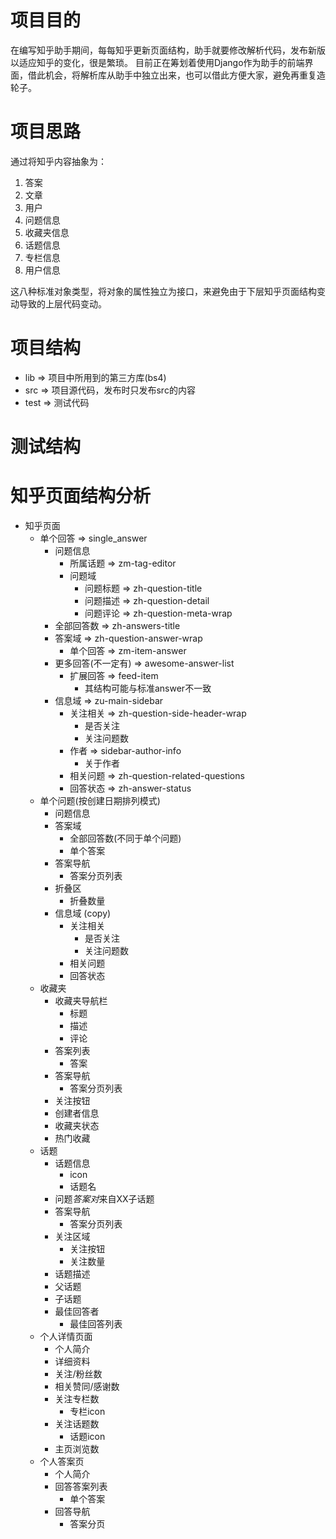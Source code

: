#   项目目的

在编写知乎助手期间，每每知乎更新页面结构，助手就要修改解析代码，发布新版以适应知乎的变化，很是繁琐。
目前正在筹划着使用Django作为助手的前端界面，借此机会，将解析库从助手中独立出来，也可以借此方便大家，避免再重复造轮子。

#   项目思路

通过将知乎内容抽象为：

1.  答案
2.  文章
3.  用户
4.  问题信息
5.  收藏夹信息
6.  话题信息
7.  专栏信息
8.  用户信息

这八种标准对象类型，将对象的属性独立为接口，来避免由于下层知乎页面结构变动导致的上层代码变动。

#   项目结构

*   lib  => 项目中所用到的第三方库(bs4)
*   src  => 项目源代码，发布时只发布src的内容
*   test => 测试代码

#   测试结构

#   知乎页面结构分析
*   知乎页面
    *   单个回答 => single_answer
        *   问题信息
            *   所属话题 => zm-tag-editor
            *   问题域
                *   问题标题  => zh-question-title
                *   问题描述  => zh-question-detail
                *   问题评论  => zh-question-meta-wrap
        *   全部回答数 => zh-answers-title
        *   答案域 => zh-question-answer-wrap
            *   单个回答 => zm-item-answer
        *   更多回答(不一定有) => awesome-answer-list
            *   扩展回答 => feed-item
                *   其结构可能与标准answer不一致
        *   信息域 => zu-main-sidebar
            *   关注相关 => zh-question-side-header-wrap
                *   是否关注
                *   关注问题数
            *   作者 => sidebar-author-info
                *   关于作者
            *   相关问题 => zh-question-related-questions
            *   回答状态 => zh-answer-status
    *   单个问题(按创建日期排列模式)
        *   问题信息
        *   答案域
            *   全部回答数(不同于单个问题)
            *   单个答案
        *   答案导航
            *   答案分页列表
        *   折叠区
            *   折叠数量
        *   信息域  (copy)
            *   关注相关
                *   是否关注
                *   关注问题数
            *   相关问题
            *   回答状态
    *   收藏夹
        *   收藏夹导航栏
            *   标题
            *   描述
            *   评论
        *   答案列表
            *   答案
        *   答案导航
            *   答案分页列表
        *   关注按钮
        *   创建者信息
        *   收藏夹状态
        *   热门收藏
    *   话题
        *   话题信息
            *   icon
            *   话题名
        *   问题*答案对*来自XX子话题
        *   答案导航
            *   答案分页列表
        *   关注区域
            *   关注按钮
            *   关注数量
        *   话题描述
        *   父话题
        *   子话题
        *   最佳回答者
            *   最佳回答列表
    *   个人详情页面
        *   个人简介
        *   详细资料
        *   关注/粉丝数
        *   相关赞同/感谢数
        *   关注专栏数
            *   专栏icon
        *   关注话题数
            *   话题icon
        *   主页浏览数
    *   个人答案页
        *   个人简介
        *   回答答案列表
            *   单个答案
        *   回答导航
            *   答案分页